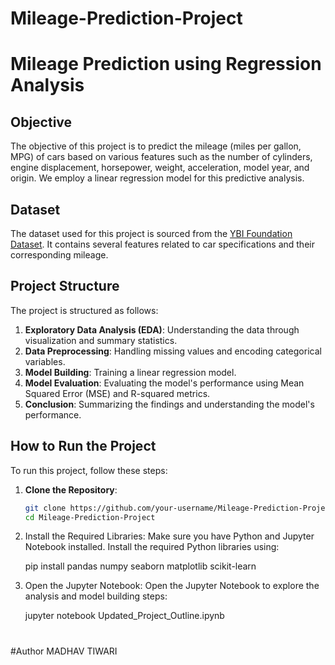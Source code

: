 # Mileage-Prediction-Project
# Mileage Prediction using Regression Analysis

## Objective
The objective of this project is to predict the mileage (miles per gallon, MPG) of cars based on various features such as the number of cylinders, engine displacement, horsepower, weight, acceleration, model year, and origin. We employ a linear regression model for this predictive analysis.

## Dataset
The dataset used for this project is sourced from the [YBI Foundation Dataset](https://github.com/YBI-Foundation/Dataset/raw/main/MPG.csv). It contains several features related to car specifications and their corresponding mileage.

## Project Structure
The project is structured as follows:
1. **Exploratory Data Analysis (EDA)**: Understanding the data through visualization and summary statistics.
2. **Data Preprocessing**: Handling missing values and encoding categorical variables.
3. **Model Building**: Training a linear regression model.
4. **Model Evaluation**: Evaluating the model's performance using Mean Squared Error (MSE) and R-squared metrics.
5. **Conclusion**: Summarizing the findings and understanding the model's performance.

## How to Run the Project
To run this project, follow these steps:

1. **Clone the Repository**:
   ```bash
   git clone https://github.com/your-username/Mileage-Prediction-Project.git
   cd Mileage-Prediction-Project

2. Install the Required Libraries:
   Make sure you have Python and Jupyter Notebook installed. Install the required Python libraries using:

   pip install pandas numpy seaborn matplotlib scikit-learn

4. Open the Jupyter Notebook:
   Open the Jupyter Notebook to explore the analysis and model building steps:

   jupyter notebook Updated_Project_Outline.ipynb
#
#Author
MADHAV TIWARI






